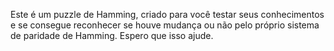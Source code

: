 Este é um puzzle de Hamming, criado para você testar seus conhecimentos e se consegue reconhecer se houve mudança ou não pelo próprio sistema de paridade de Hamming. Espero que isso ajude.